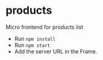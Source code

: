 # products
Micro frontend for products list

* Run `npm install`
* Run `npm start`
* Add the server URL in the Frame.



